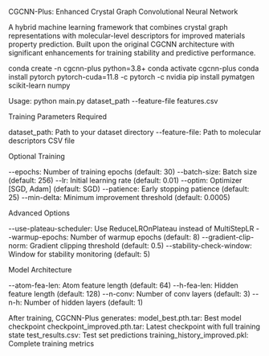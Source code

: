 CGCNN-Plus: Enhanced Crystal Graph Convolutional Neural Network

A hybrid machine learning framework that combines crystal graph representations with molecular-level descriptors for improved materials property prediction. Built upon the original CGCNN architecture with significant enhancements for training stability and predictive performance.

conda create -n cgcnn-plus python=3.8+
conda activate cgcnn-plus
conda install pytorch pytorch-cuda=11.8 -c pytorch -c nvidia
pip install pymatgen scikit-learn numpy



Usage:
python main.py dataset_path --feature-file features.csv

Training Parameters
Required

dataset_path: Path to your dataset directory
--feature-file: Path to molecular descriptors CSV file

Optional Training

--epochs: Number of training epochs (default: 30)
--batch-size: Batch size (default: 256)
--lr: Initial learning rate (default: 0.01)
--optim: Optimizer [SGD, Adam] (default: SGD)
--patience: Early stopping patience (default: 25)
--min-delta: Minimum improvement threshold (default: 0.0005)

Advanced Options

--use-plateau-scheduler: Use ReduceLROnPlateau instead of MultiStepLR
--warmup-epochs: Number of warmup epochs (default: 8)
--gradient-clip-norm: Gradient clipping threshold (default: 0.5)
--stability-check-window: Window for stability monitoring (default: 5)

Model Architecture

--atom-fea-len: Atom feature length (default: 64)
--h-fea-len: Hidden feature length (default: 128)
--n-conv: Number of conv layers (default: 3)
--n-h: Number of hidden layers (default: 1)

After training, CGCNN-Plus generates:
model_best.pth.tar: Best model checkpoint
checkpoint_improved.pth.tar: Latest checkpoint with full training state
test_results.csv: Test set predictions
training_history_improved.pkl: Complete training metrics





